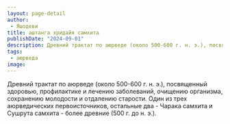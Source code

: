 ```yaml
---
layout: page-detail
author:
 - Яшодеви
title: аштанга хридайя самхита
publishDate: "2024-09-01"
description: Древний трактат по аюрведе (около 500-600 г. н. э.), посвященный здоровью, профилактике и лечению заболеваний, очищению организма, сохранению молодости и отдалению старости. Один из трех аюрведических первоисточников, остальные два - Чарака самхита и Сушрута самхита - более древние (500 г. до н. э.).
tags:
 - аюрведа
image: 
---
```


Древний трактат по аюрведе (около 500-600 г. н.&nbsp;э.), посвященный здоровью, профилактике и лечению заболеваний, очищению организма, сохранению молодости и отдалению старости. Один из трех аюрведических первоисточников, остальные два - Чарака самхита и Сушрута самхита - более древние (500 г. до н.&nbsp;э.).

